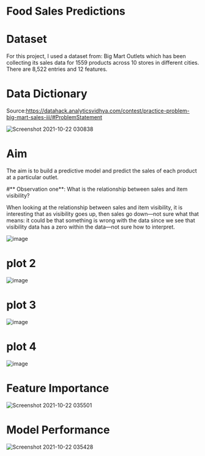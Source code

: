 # Food Sales Predictions


# Dataset

For this project, I used a dataset from: Big Mart Outlets which has been collecting its sales data for 1559 products across 10 stores in different cities. There are 8,522 entries and 12 features.

# Data Dictionary

Source:https://datahack.analyticsvidhya.com/contest/practice-problem-big-mart-sales-iii/#ProblemStatement

![Screenshot 2021-10-22 030838](https://user-images.githubusercontent.com/55922514/138436405-5f0dde25-3045-43d9-8841-5099433bd411.png)

# Aim
The aim is to build a predictive model and predict the sales of each product at a particular outlet.



#** Observation one**: What is the relationship between sales and item visibility?

When looking at the relationship between sales and item visibility, it is interesting that as visibility goes up, then sales go down—not sure what that means: it could be that something is wrong with the data since we see that visibility data has a zero within the data—not sure how to interpret.



![image](https://user-images.githubusercontent.com/55922514/138441941-280737aa-477b-49c1-b0c3-d47563e6022b.png)


# plot 2

![image](https://user-images.githubusercontent.com/55922514/138442076-f77e64ec-3123-4066-a093-8c291f4b7da5.png)


# plot 3

![image](https://user-images.githubusercontent.com/55922514/138442205-ff06f614-3be0-4d76-bf20-41283de50dc4.png)




# plot 4

![image](https://user-images.githubusercontent.com/55922514/138443199-3c468d5a-721b-49fd-9c80-f7aa70d86225.png)




# Feature Importance


![Screenshot 2021-10-22 035501](https://user-images.githubusercontent.com/55922514/138442652-94a9fadc-1f1b-42fe-bb8e-756788ce2adb.png)

# Model Performance




![Screenshot 2021-10-22 035428](https://user-images.githubusercontent.com/55922514/138442717-94e04ef8-ef74-473a-82e1-9afe8abba4ff.png)



